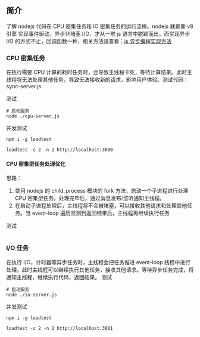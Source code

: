 ## 简介

了解 nodejs 代码在 CPU 密集任务和 IO 密集任务的运行流程。nodejs 就是靠 v8 引擎 实现事件驱动，异步非堵塞 I/O，才从一堆 js 语言中脱颖而出。而实现异步 I/O 的方式不止，回调函数一种，相关方法请查看：[js 异步编程实现方法](http://www.zmscode.cn/2019/10/09/js%E5%BC%82%E6%AD%A5%E7%BC%96%E7%A8%8B%E5%AE%9E%E7%8E%B0%E6%96%B9%E6%B3%95/)

### CPU 密集任务

在执行需要 CPU 计算的耗时任务时，会导致主线程卡死，等待计算结果。此时主线程将无法处理其他任务，导致无法接收新的请求，影响用户体验。测试代码：sync-server.js

测试

```shell
# 启动服务
node ./cpu-server.js
```

并发测试

```shell
npm i -g loadtest

loadtest -c 2 -n 2 http://localhost:3000
```

#### CPU 密集型任务处理优化

思路：

1. 使用 nodejs 的 child_process 模块的 fork 方法，启动一个子进程进行处理 CPU 密集型任务。处理完毕后，通过消息发布/监听通知主线程。
2. 在启动子进程处理后，主线程将不会被堵塞，可以接收其他请求和处理其他任务。当 event-loop 遍历监测到返回结果后，主线程再继续执行任务

测试

```js
```

### I/O 任务

在执行 I/O，计时器等异步任务时，主线程会把任务推进 event-loop 线程中进行处理。此时主线程可以继续执行其他任务，接收其他请求。等待异步任务完成，将通知主线程，继续执行代码，返回结果。
测试

```shell
# 启动服务
node ./io-server.js
```

并发测试

```shell
npm i -g loadtest

loadtest -c 2 -n 2 http://localhost:3001
```
